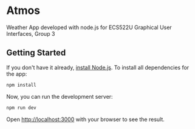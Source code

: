 # Atmos

Weather App developed with node.js for ECS522U Graphical User Interfaces, Group 3

## Getting Started

If you don't have it already, [install Node.js](https://nodejs.org/en).
To install all dependencies for the app:

```bash
npm install
```

Now, you can run the development server:

```bash
npm run dev
```

Open [http://localhost:3000](http://localhost:3000) with your browser to see the result.
